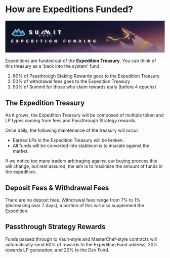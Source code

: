 # How are Expeditions Funded?

![](<../.gitbook/assets/Expedition Funding Masthead.jpg>)

Expeditions are funded out of the **Expedition Treasury**. You can think of this treasury as a 'back into the system' fund.&#x20;

1. 60% of Passthrough Staking Rewards goes to the Expedition Treasury
2. 50% of withdrawal fees goes to the Expedition Treasury
3. 50% of Summit for those who claim rewards early (before 4 epochs)

## The Expedition Treasury

As it grows, the Expedition Treasury will be composed of multiple token and LP types coming from fees and Passthrough Strategy rewards.

Once daily, the following maintenance of the treasury will occur:

* Earned LPs in the Expedition Treasury will be broken.
* All funds will be converted into stablecoins to insulate against the market.

If we notice too many traders arbitraging against our buying process this will change, but rest assured, the aim is to maximize the amount of funds in the expedition.

## Deposit Fees & Withdrawal Fees

There are no deposit fees.  Withdrawal fees range from 7% to 1% (decreasing over 7 days), a portion of this will also supplement the Expedition.&#x20;

## Passthrough Strategy Rewards

Funds passed through to Vault-style and MasterChef-style contracts will automatically send 60% of rewards to the Expedition Fund address, 20% towards LP generation, and 20% to the Dev Fund.

